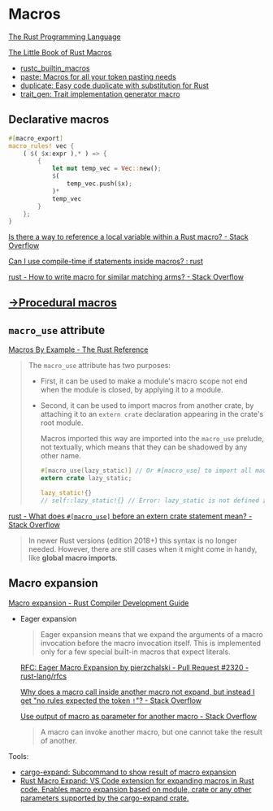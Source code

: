 # Macros
[The Rust Programming Language](https://doc.rust-lang.org/book/ch19-06-macros.html)

[The Little Book of Rust Macros](https://veykril.github.io/tlborm/)

- [rustc\_builtin\_macros](https://doc.rust-lang.org/nightly/nightly-rustc/rustc_builtin_macros/index.html)
- [paste: Macros for all your token pasting needs](https://github.com/dtolnay/paste)
- [duplicate: Easy code duplicate with substitution for Rust](https://github.com/Emoun/duplicate)
- [trait\_gen: Trait implementation generator macro](https://github.com/blueglyph/trait_gen)

## Declarative macros
```rust
#[macro_export]
macro_rules! vec {
    ( $( $x:expr ),* ) => {
        {
            let mut temp_vec = Vec::new();
            $(
                temp_vec.push($x);
            )*
            temp_vec
        }
    };
}
```

[Is there a way to reference a local variable within a Rust macro? - Stack Overflow](https://stackoverflow.com/questions/63349678/is-there-a-way-to-reference-a-local-variable-within-a-rust-macro)

[Can I use compile-time if statements inside macros? : rust](https://www.reddit.com/r/rust/comments/dnwobq/can_i_use_compiletime_if_statements_inside_macros/)

[rust - How to write macro for similar matching arms? - Stack Overflow](https://stackoverflow.com/questions/44033221/how-to-write-macro-for-similar-matching-arms)

## [→Procedural macros](Procedural.md)

## `macro_use` attribute
[Macros By Example - The Rust Reference](https://doc.rust-lang.org/reference/macros-by-example.html#the-macro_use-attribute)

> The `macro_use` attribute has two purposes:
> - First, it can be used to make a module's macro scope not end when the module is closed, by applying it to a module.
> - Second, it can be used to import macros from another crate, by attaching it to an `extern crate` declaration appearing in the crate's root module.
> 
>   Macros imported this way are imported into the `macro_use` prelude, not textually, which means that they can be shadowed by any other name.
>
>   ```rust
>   #[macro_use(lazy_static)] // Or #[macro_use] to import all macros.
>   extern crate lazy_static;
>   
>   lazy_static!{}
>   // self::lazy_static!{} // Error: lazy_static is not defined in `self`
>   ```

[rust - What does `#[macro_use]` before an extern crate statement mean? - Stack Overflow](https://stackoverflow.com/questions/54953571/what-does-macro-use-before-an-extern-crate-statement-mean)

> In newer Rust versions (edition 2018+) this syntax is no longer needed. However, there are still cases when it might come in handy, like **global macro imports**.

## Macro expansion
[Macro expansion - Rust Compiler Development Guide](https://rustc-dev-guide.rust-lang.org/macro-expansion.html)

- Eager expansion

  > Eager expansion means that we expand the arguments of a macro invocation before the macro invocation itself. This is implemented only for a few special built-in macros that expect literals.

  [RFC: Eager Macro Expansion by pierzchalski - Pull Request #2320 - rust-lang/rfcs](https://github.com/rust-lang/rfcs/pull/2320)

  [Why does a macro call inside another macro not expand, but instead I get "no rules expected the token `!`"? - Stack Overflow](https://stackoverflow.com/questions/65204193/why-does-a-macro-call-inside-another-macro-not-expand-but-instead-i-get-no-rul)

  [Use output of macro as parameter for another macro - Stack Overflow](https://stackoverflow.com/questions/51965979/use-output-of-macro-as-parameter-for-another-macro)
  > A macro can invoke another macro, but one cannot take the result of another.

Tools:
- [cargo-expand: Subcommand to show result of macro expansion](https://github.com/dtolnay/cargo-expand)
- [Rust Macro Expand: VS Code extension for expanding macros in Rust code. Enables macro expansion based on module, crate or any other parameters supported by the cargo-expand crate.](https://github.com/Odiriuss/rust-macro-expand)